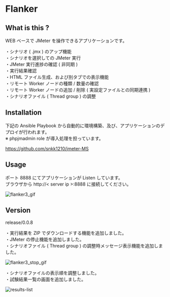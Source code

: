 
# Flanker

## What is this ?

WEB ベースで JMeter を操作できるアプリケーションです。

・シナリオ ( .jmx ) のアップ機能  
・シナリオを選択しての JMeter 実行  
・JMeter 実行進捗の確認 ( 非同期 )  
・実行結果確認  
・HTML ファイル生成、および別タブでの表示機能  
・リモート Worker ノードの種類 / 数量の確認  
・リモート Worker ノードの追加 / 削除 ( 実設定ファイルとの同期連携 )  
・シナリオファイル ( Thread group ) の調整

## Installation

下記の Ansible Playbook から自動的に環境構築、及び、アプリケーションのデプロイが行われます。  
※ phpjmadmin role が導入処理を担っています。  

https://github.com/snkk1210/jmeter-MS

## Usage

ポート 8888 にてアプリケーションが Listen しています。  
ブラウザから http://\< server ip \>:8888 に接続してください。 


![flanker3_gif](https://user-images.githubusercontent.com/46625712/233827911-af7ab831-1620-4fdb-8552-66f7c98c6402.gif)

## Version

release/0.0.8

・実行結果を ZIP でダウンロードする機能を追加しました。  
・JMeter の停止機能を追加しました。  
・シナリオファイル ( Thread group ) の調整時メッセージ表示機能を追加しました。  

![flanker3_stop_gif](https://user-images.githubusercontent.com/46625712/233827958-44898192-44c7-4ca3-a35e-4d2434c1e16f.gif)

・シナリオファイルの表示順を調整しました。  
・試験結果一覧の画面を追加しました。  

![results-list](https://github.com/snkk1210/flanker/assets/46625712/2c8e87e7-13fb-4972-be40-b04328ce5f14)